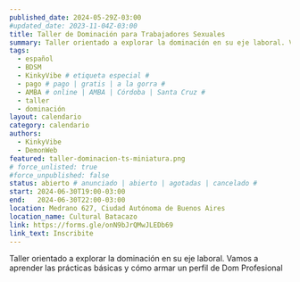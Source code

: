 ```yaml
---
published_date: 2024-05-29Z-03:00
#updated_date: 2023-11-04Z-03:00
title: Taller de Dominación para Trabajadores Sexuales
summary: Taller orientado a explorar la dominación en su eje laboral. Vamos a aprender las prácticas básicas y cómo armar un perfil de Dom Profesional
tags:
  - español
  - BDSM
  - KinkyVibe # etiqueta especial #
  - pago # pago | gratis | a la gorra #
  - AMBA # online | AMBA | Córdoba | Santa Cruz #
  - taller
  - dominación
layout: calendario
category: calendario
authors:
  - KinkyVibe
  - DemonWeb
featured: taller-dominacion-ts-miniatura.png
# force_unlisted: true
#force_unpublished: false
status: abierto # anunciado | abierto | agotadas | cancelado #
start: 2024-06-30T19:00-03:00
end:   2024-06-30T22:00-03:00
location: Medrano 627, Ciudad Autónoma de Buenos Aires
location_name: Cultural Batacazo
link: https://forms.gle/onN9bJrQMwJLEDb69
link_text: Inscribite
---
```

Taller orientado a explorar la dominación en su eje laboral. Vamos a aprender las prácticas básicas y cómo armar un perfil de Dom Profesional